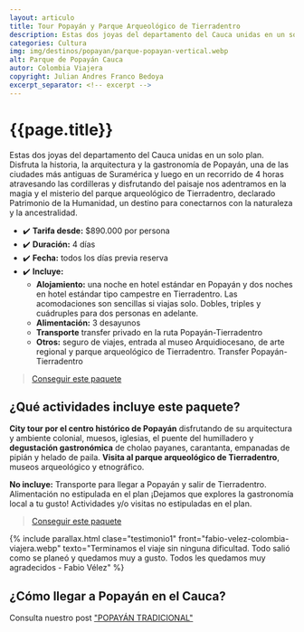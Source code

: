 ```yaml
---
layout: articulo
title: Tour Popayán y Parque Arqueológico de Tierradentro
description: Estas dos joyas del departamento del Cauca unidas en un solo plan. Disfruta su historia, arquitectura y gastronomía
categories: Cultura
img: img/destinos/popayan/parque-popayan-vertical.webp
alt: Parque de Popayán Cauca
autor: Colombia Viajera
copyright: Julian Andres Franco Bedoya
excerpt_separator: <!-- excerpt -->
---
```


# {{page.title}}

Estas dos joyas del departamento del Cauca unidas en un solo plan. Disfruta la historia, la arquitectura y la gastronomía de Popayán, una de las ciudades más antiguas de Suramérica y luego en un recorrido de 4 horas atravesando las cordilleras y disfrutando del paisaje nos adentramos en la magia y el misterio del parque arqueológico de Tierradentro, declarado Patrimonio de la Humanidad, un destino para conectarnos con la naturaleza y la ancestralidad.

<!-- excerpt -->

* ✔️ **Tarifa desde:** $890.000 por persona
* ✔️ **Duración:** 4 días
* ✔️ **Fecha:** todos los días previa reserva
* ✔️ **Incluye:**
  * **Alojamiento:** una noche en hotel estándar en Popayán y dos noches en hotel estándar tipo campestre en Tierradentro.  Las acomodaciones son sencillas si viajas solo. Dobles, triples y cuádruples para dos personas en adelante.
  * **Alimentación:** 3 desayunos
  * **Transporte** transfer privado en la ruta Popayán-Tierradentro
  * **Otros:** seguro de viajes, entrada al museo Arquidiocesano, de arte regional y parque arqueológico de Tierradentro. Transfer Popayán-Tierradentro

>[Conseguir este paquete](https://api.whatsapp.com/send?phone=+573209673925&text=Hola.%20Me%20encantar%C3%ADa%20saber%20m%C3%A1s%20sobre%20este%20paquete:%20Tour%20Popay%C3%A1n%20y%20Tierradentro)

## ¿Qué actividades incluye este paquete?

**City tour por el centro histórico de Popayán** disfrutando de su arquitectura y ambiente colonial, muesos, iglesias, el puente del humilladero y **degustación gastronómica** de cholao payanes, carantanta, empanadas de pipián y helado de paila. **Visita al parque arqueológico de Tierradentro**, museos arqueológico y etnográfico.

**No incluye:** Transporte para llegar a Popayán y salir de Tierradentro. Alimentación no estipulada en el plan ¡Dejamos que explores la gastronomía local a tu gusto! Actividades y/o visitas no estipuladas en el plan.

>[Conseguir este paquete](https://api.whatsapp.com/send?phone=+573209673925&text=Hola.%20Me%20encantar%C3%ADa%20saber%20m%C3%A1s%20sobre%20este%20paquete:%20Tour%20Popay%C3%A1n%20y%20Tierradentro)

{% include parallax.html clase="testimonio1" front="fabio-velez-colombia-viajera.webp" texto="Terminamos el viaje sin ninguna dificultad. Todo salió como se planeó y quedamos muy a gusto. Todos les quedamos muy agradecidos - Fabio Vélez" %}

## ¿Cómo llegar a Popayán en el Cauca?

Consulta nuestro post ["POPAYÁN TRADICIONAL"]({{site.baseurl}}/popayan-historica/)
